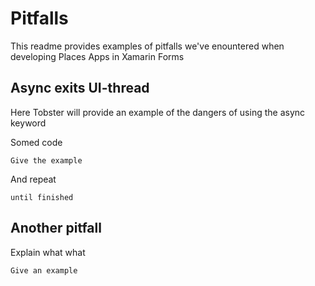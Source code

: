 # Pitfalls
This readme provides examples of pitfalls we've enountered when developing Places Apps in Xamarin Forms


## Async exits UI-thread

Here Tobster will provide an example of the dangers of using the async keyword

Somed code

```
Give the example
```

And repeat

```
until finished
```

## Another pitfall

Explain what what

```
Give an example
```
